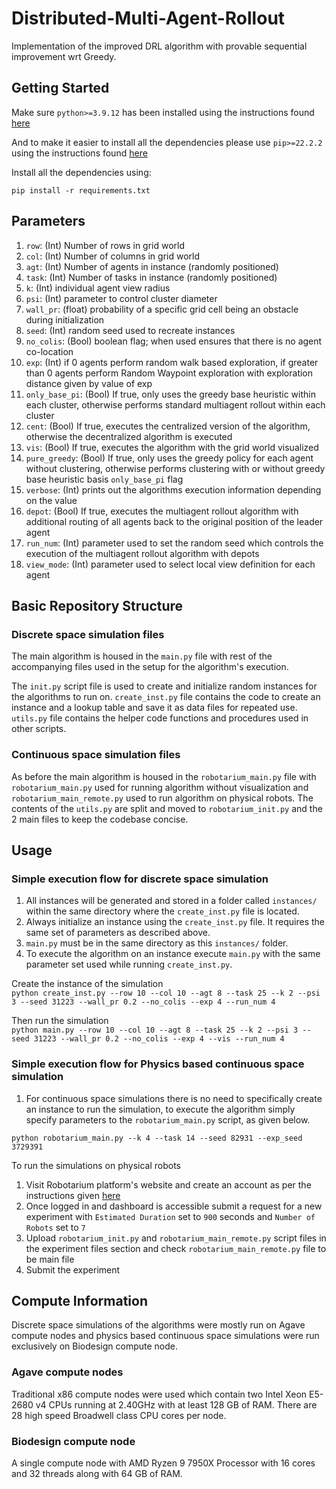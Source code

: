 # Distributed-Multi-Agent-Rollout
Implementation of the improved DRL algorithm with provable sequential improvement wrt Greedy. 

## Getting Started
Make sure `python>=3.9.12` has been installed using the instructions found [here](https://www.python.org/downloads/release/python-3100/)

And to make it easier to install all the dependencies please use `pip>=22.2.2` using the instructions found [here](https://pip.pypa.io/en/stable/installation/)

Install all the dependencies using:
```
pip install -r requirements.txt
```

## Parameters

1. `row`: (Int) Number of rows in grid world
2. `col`: (Int) Number of columns in grid world
3. `agt`: (Int) Number of agents in instance (randomly positioned)
4. `task`: (Int) Number of tasks in instance (randomly positioned)
5. `k`: (Int) individual agent view radius
6. `psi`: (Int) parameter to control cluster diameter
7. `wall_pr`: (float) probability of a specific grid cell being an obstacle during initialization
8. `seed`: (Int) random seed used to recreate instances
9. `no_colis`: (Bool) boolean flag; when used ensures that there is no agent co-location
10. `exp`: (Int) if 0 agents perform random walk based exploration, if greater than 0 agents perform Random Waypoint exploration with exploration distance given by value of exp
11. `only_base_pi`: (Bool) If true, only uses the greedy base heuristic within each cluster, otherwise performs standard multiagent rollout within each cluster
12. `cent`: (Bool) If true, executes the centralized version of the algorithm, otherwise the decentralized algorithm is executed
13. `vis`: (Bool) If true, executes the algorithm with the grid world visualized
14. `pure_greedy`: (Bool) If true, only uses the greedy policy for each agent without clustering, otherwise performs clustering with or without greedy base heuristic basis `only_base_pi` flag
15. `verbose`: (Int) prints out the algorithms execution information depending on the value
16. `depot`: (Bool) If true, executes the multiagent rollout algorithm with additional routing of all agents back to the original position of the leader agent
17. `run_num`: (Int) parameter used to set the random seed which controls the execution of the multiagent rollout algorithm with depots
18. `view_mode`: (Int) parameter used to select local view definition for each agent

## Basic Repository Structure 
### Discrete space simulation files
The main algorithm is housed in the `main.py` file with rest of the accompanying files used in the setup for the algorithm's execution.

The `init.py` script file is used to create and initialize random instances for the algorithms to run on. `create_inst.py` file contains the code to create an instance and a lookup table and save it as data files for repeated use. `utils.py` file contains the helper code functions and procedures used in other scripts.

### Continuous space simulation files
As before the main algorithm is housed in the `robotarium_main.py` file with `robotarium_main.py` used for running algorithm without visualization and `robotarium_main_remote.py` used to run algorithm on physical robots. The contents of the `utils.py` are split and moved to `robotarium_init.py` and the 2 main files to keep the codebase concise.
## Usage

### Simple execution flow for discrete space simulation
1. All instances will be generated and stored in a folder called `instances/` within the same directory where the `create_inst.py` file is located. 
2. Always initialize an instance using the `create_inst.py` file. It requires the same set of parameters as described above. 
3. `main.py` must be in the same directory as this `instances/` folder.
4. To execute the algorithm on an instance execute `main.py` with the same parameter set used while running `create_inst.py`.<br>

Create the instance of the simulation<br>
`python create_inst.py --row 10 --col 10 --agt 8 --task 25 --k 2 --psi 3 --seed 31223 --wall_pr 0.2 --no_colis --exp 4 --run_num 4`<br>

Then run the simulation<br>
`python main.py --row 10 --col 10 --agt 8 --task 25 --k 2 --psi 3 --seed 31223 --wall_pr 0.2 --no_colis --exp 4 --vis --run_num 4`<br>

### Simple execution flow for Physics based continuous space simulation
1. For continuous space simulations there is no need to specifically create an instance to run the simulation, to execute the algorithm simply specify parameters to the `robotarium_main.py` script, as given below.<br>

`python robotarium_main.py --k 4 --task 14 --seed 82931 --exp_seed 3729391`

To run the simulations on physical robots
1. Visit Robotarium platform's website and create an account as per the instructions given [here](https://www.robotarium.gatech.edu/get_started)
2. Once logged in and dashboard is accessible submit a request for a new experiment with `Estimated Duration` set to `900` seconds and `Number of Robots` set to `7`
3. Upload `robotarium_init.py` and `robotarium_main_remote.py` script files in the experiment files section and check `robotarium_main_remote.py` file to be main file
4. Submit the experiment

## Compute Information

Discrete space simulations of the algorithms were mostly run on Agave compute nodes and physics based continuous space simulations were run exclusively on Biodesign compute node.

### Agave compute nodes
Traditional x86 compute nodes were used which contain two Intel Xeon E5-2680 v4 CPUs running at 2.40GHz with at least 128 GB of RAM. There are 28 high speed Broadwell class CPU cores per node.

### Biodesign compute node
A single compute node with AMD Ryzen 9 7950X Processor with 16 cores and 32 threads along with 64 GB of RAM.

